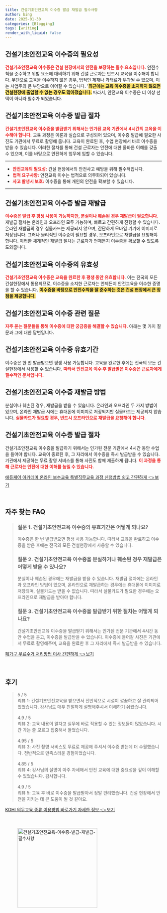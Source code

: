 ```yaml
---
title: 건설기초안전교육 이수증 발급 재발급 필수사항
author: bing
date: 2025-01-30
categories: [Blogging]
tags: [writing]
render_with_liquid: false
---
```



<h2 id='건설기초안전교육_이수증의_필요성'>건설기초안전교육 이수증의 필요성</h2>

<p><b><span style="color: #ee2323;">건설기초안전교육 이수증은 건설 현장에서의 안전을 보장하는 필수 요소입니다.</span></b> 안전수칙을 준수하고 위험 요소에 대비하기 위해 건설 근로자는 반드시 교육을 이수해야 합니다. 무단으로 교육을 이수하지 않은 경우, 법적인 제재나 과태료가 부과될 수 있으며, 이는 사업주의 큰 부담으로 이어질 수 있습니다. '<b><span style="background-color: #ffe066;">최근에는 교육 이수증을 소지하지 않으면 건설현장에 출입할 수 없는 경우도 많아졌습니다.</span></b> 따라서, 안전교육 이수증은 더 이상 선택이 아니라 필수가 되었습니다.</p>

<h2 id='건설기초안전교육_이수증_발급_절차'>건설기초안전교육 이수증 발급 절차</h2>

<p><b><span style="color: #ee2323;">건설기초안전교육 이수증을 발급받기 위해서는 인가된 교육 기관에서 4시간의 교육을 이수해야 합니다.</span></b> 교육 과정은 이론과 실습으로 구성되어 있으며, 이수증 발급에 필요한 사진도 기관에서 무료로 촬영해 줍니다. 교육이 완료된 후, 수업 현장에서 바로 이수증을 받을 수 있습니다. 이러한 절차를 통해 건설 근로자는 안전에 대한 올바른 이해를 갖출 수 있으며, 이를 바탕으로 안전하게 업무에 임할 수 있습니다.</p>

<hr />

<ul>
    <li><b><span style="color: #ee2323;">안전교육의 필요성:</span></b> 건설 현장에서의 안전사고 예방을 위해 필수적입니다.</li>
    <li><b><span style="color: #ee2323;">법적 요구사항:</span></b> 안전교육 이수는 법적으로 의무화되어 있습니다.</li>
    <li><b><span style="color: #ee2323;">사고 발생시 보호:</span></b> 이수증을 통해 개인의 안전을 확보할 수 있습니다.</li>
</ul>

<hr />

<h2 id='건설기초안전교육_이수증_발급_재발급'>건설기초안전교육 이수증 발급 재발급</h2>

<p><b><span style="color: #ee2323;">이수증은 발급 후 평생 사용이 가능하지만, 분실이나 훼손된 경우 재발급이 필요합니다.</span></b> 재발급 절차는 온라인과 오프라인 모두 가능하며, 빠르고 간편하게 진행할 수 있습니다. 온라인 재발급의 경우 실물카드는 제공되지 않으며, 간단하게 모바일 기기에 이미지로 저장됩니다. 그러나 물리적인 이수증이 필요할 경우, 오프라인으로 재발급을 요청해야 합니다. 이러한 체계적인 재발급 절차는 근로자가 언제든지 이수증을 확보할 수 있도록 도와줍니다.</p>

<h2 id='건설기초안전교육_이수증의_유효성'>건설기초안전교육 이수증의 유효성</h2>

<p><b><span style="color: #ee2323;">건설기초안전교육 이수증은 교육을 완료한 후 평생 동안 유효합니다.</span></b> 이는 전국의 모든 건설현장에서 통용되므로, 이수증을 소지한 근로자는 언제든지 안전교육을 이수한 증명을 할 수 있습니다. <b><span style="background-color: #ffe066;">이수증을 바탕으로 안전수칙을 잘 준수하는 것은 건설 현장에서 큰 장점을 제공합니다.</span></b></p>

<h2 id='건설기초안전교육_이수증_관련_질문'>건설기초안전교육 이수증 관련 질문</h2>

<p><b><span style="color: #ee2323;">자주 묻는 질문들을 통해 이수증에 대한 궁금증을 해결할 수 있습니다.</span></b> 아래는 몇 가지 질문과 그에 대한 답변입니다.</p>

<h2 id='건설기초안전교육_이수증_유효기간'>건설기초안전교육 이수증 유효기간</h2>

<p>이수증은 한 번 발급받으면 평생 사용 가능합니다. 교육을 완료한 후에는 전국의 모든 건설현장에서 사용할 수 있습니다. <b><span style="color: #ee2323;">따라서 안전교육 이수 후 발급받은 이수증은 근로자에게 필수적인 문서입니다.</span></b></p>

<h2 id='건설기초안전교육_이수증_재발급'>건설기초안전교육 이수증 재발급 방법</h2>

<p>분실이나 훼손된 경우, 재발급을 받을 수 있습니다. 온라인과 오프라인 두 가지 방법이 있으며, 온라인 재발급 시에는 휴대폰에 이미지로 저장되지만 실물카드는 제공되지 않습니다. <b><span style="color: #ee2323;">실물카드가 필요할 경우, 반드시 오프라인으로 재발급을 요청해야 합니다.</span></b></p>

<h2 id='건설기초안전교육_이수증_발급절차'>건설기초안전교육 이수증 발급 절차</h2>

<p>건설기초안전교육 이수증을 발급하기 위해서는 인가된 전문 기관에서 4시간 동안 수업을 들어야 합니다. 교육이 종료된 후, 그 자리에서 이수증을 즉시 발급받을 수 있습니다. 기관에서 제공하는 무료 촬영 서비스를 통해 사진도 함께 제출하게 됩니다. <b><span style="color: #ee2323;">이 과정을 통해 근로자는 안전에 대한 이해를 높일 수 있습니다.</span></b></p>


<p><a class="click-button" title="에듀케어 아카데미 온라인 보수교육 특별직무교육 과정 신청방법 쉽고 간편하게" href="https://yellowplanner.github.io/posts/%EC%97%90%EB%93%80%EC%BC%80%EC%96%B4-%EC%95%84%EC%B9%B4%EB%8D%B0%EB%AF%B8-%EC%98%A8%EB%9D%BC%EC%9D%B8-%EB%B3%B4%EC%88%98%EA%B5%90%EC%9C%A1-%ED%8A%B9%EB%B3%84%EC%A7%81%EB%AC%B4%EA%B5%90%EC%9C%A1-%EA%B3%BC%EC%A0%95-%EC%8B%A0%EC%B2%AD%EB%B0%A9%EB%B2%95-%EC%89%BD%EA%B3%A0-%EA%B0%84%ED%8E%B8%ED%95%98%EA%B2%8C/" rel="dofollow">에듀케어 아카데미 온라인 보수교육 특별직무교육 과정 신청방법 쉽고 간편하게 👈 보기</a></p><br>
<h2 id='자주_찾는_FAQ'>자주 찾는 FAQ</h2>
<div itemscope="" itemtype="https://schema.org/FAQPage"> 
<blockquote> 
<div itemscope="" itemprop="mainEntity" itemtype="https://schema.org/Question"> 
<h3 itemprop="name">질문 1. 건설기초안전교육 이수증의 유효기간은 어떻게 되나요?</h3> 
<div itemscope="" itemprop="acceptedAnswer" itemtype="https://schema.org/Answer"> 
<span itemprop="text"> 
<p>이수증은 한 번 발급받으면 평생 사용 가능합니다. 따라서 교육을 완료하고 이수증을 받은 후에는 전국의 모든 건설현장에서 사용할 수 있습니다.</p> 
</span> 
</div> 
</div> 

<div itemscope="" itemprop="mainEntity" itemtype="https://schema.org/Question"> 
<h3 itemprop="name">질문 2. 건설기초안전교육 이수증을 분실하거나 훼손된 경우 재발급은 어떻게 받을 수 있나요?</h3> 
<div itemscope="" itemprop="acceptedAnswer" itemtype="https://schema.org/Answer"> 
<span itemprop="text"> 
<p>분실이나 훼손된 경우에는 재발급을 받을 수 있습니다. 재발급 절차에는 온라인과 오프라인 방법이 있으며, 온라인으로 재발급하는 경우에는 휴대폰에 이미지로 저장되며, 실물카드는 받을 수 없습니다. 따라서 실물카드가 필요한 경우에는 오프라인으로 재발급을 받아야 합니다.</p> 
</span> 
</div> 
</div> 

<div itemscope="" itemprop="mainEntity" itemtype="https://schema.org/Question"> 
<h3 itemprop="name">질문 3. 건설기초안전교육 이수증을 발급받기 위한 절차는 어떻게 되나요?</h3> 
<div itemscope="" itemprop="acceptedAnswer" itemtype="https://schema.org/Answer"> 
<span itemprop="text"> 
<p>건설기초안전교육 이수증을 발급받기 위해서는 인가된 전문 기관에서 4시간 동안 수업을 듣고, 이수증을 발급받을 수 있습니다. 이수증에 들어갈 사진은 기관에서 무료로 촬영해주며, 교육을 완료한 후 그 자리에서 즉시 발급받을 수 있습니다.</p> 
</span> 
</div> 
</div> 
</blockquote> 
</div>
<p><a class="click-button" title="폐가구 무료수거 처리방법 이사 간편하게" href="https://yellowplanner.github.io/posts/%ED%8F%90%EA%B0%80%EA%B5%AC-%EB%AC%B4%EB%A3%8C%EC%88%98%EA%B1%B0-%EC%B2%98%EB%A6%AC%EB%B0%A9%EB%B2%95-%EC%9D%B4%EC%82%AC-%EA%B0%84%ED%8E%B8%ED%95%98%EA%B2%8C/" rel="dofollow">폐가구 무료수거 처리방법 이사 간편하게 👈 보기</a></p><br>
<h2 id='후기'>후기</h2>
<div itemscope itemtype="https://schema.org/Product">
  <blockquote>
  <div itemprop="review" itemscope itemtype="https://schema.org/Review">
      <div itemprop="reviewRating" itemscope itemtype="https://schema.org/Rating"> <span itemprop="ratingValue">5</span> / <span itemprop="bestRating">5</span> </div>
      <span itemprop="reviewBody">리뷰 1: 건설기초안전교육을 받으면서 전반적으로 시설이 깔끔하고 잘 관리되어 있었습니다. 강사님도 매우 친절하게 설명해주셔서 이해하기 쉬웠습니다.</span>
  </div>
  <br>
  <div itemprop="review" itemscope itemtype="https://schema.org/Review">
      <div itemprop="reviewRating" itemscope itemtype="https://schema.org/Rating"> <span itemprop="ratingValue">4.9</span> / <span itemprop="bestRating">5</span> </div>
      <span itemprop="reviewBody">리뷰 2: 교육 내용이 알차고 실무에 바로 적용할 수 있는 정보들이 많았습니다. 시간 가는 줄 모르고 집중해서 들었습니다.</span>
  </div>
  <br>
  <div itemprop="review" itemscope itemtype="https://schema.org/Review">
      <div itemprop="reviewRating" itemscope itemtype="https://schema.org/Rating"> <span itemprop="ratingValue">4.95</span> / <span itemprop="bestRating">5</span> </div>
      <span itemprop="reviewBody">리뷰 3: 사진 촬영 서비스도 무료로 제공해 주셔서 이수증 받는데 더 수월했습니다. 전반적으로 만족스러운 경험이었습니다.</span>
  </div>
  <br>
  <div itemprop="review" itemscope itemtype="https://schema.org/Review">
      <div itemprop="reviewRating" itemscope itemtype="https://schema.org/Rating"> <span itemprop="ratingValue">4.85</span> / <span itemprop="bestRating">5</span> </div>
      <span itemprop="reviewBody">리뷰 4: 강사님의 설명이 아주 자세해서 안전 교육에 대한 중요성을 깊이 이해할 수 있었습니다. 감사합니다.</span>
  </div>
  <br>
  <div itemprop="review" itemscope itemtype="https://schema.org/Review">
      <div itemprop="reviewRating" itemscope itemtype="https://schema.org/Rating"> <span itemprop="ratingValue">4.9</span> / <span itemprop="bestRating">5</span> </div>
      <span itemprop="reviewBody">리뷰 5: 교육 후 바로 이수증을 발급받아서 정말 편리했습니다. 건설 현장에서 안전을 지키는 데 큰 도움이 될 것 같아요.</span>
  </div>
  </blockquote>
</div>
<p><a class="click-button" title="KOHI 의무교육 종류 이용방법 바로가기 자세한 정보" href="https://yellowplanner.github.io/posts/KOHI-%EC%9D%98%EB%AC%B4%EA%B5%90%EC%9C%A1-%EC%A2%85%EB%A5%98-%EC%9D%B4%EC%9A%A9%EB%B0%A9%EB%B2%95-%EB%B0%94%EB%A1%9C%EA%B0%80%EA%B8%B0-%EC%9E%90%EC%84%B8%ED%95%9C-%EC%A0%95%EB%B3%B4/" rel="dofollow">KOHI 의무교육 종류 이용방법 바로가기 자세한 정보 👈 보기</a></p><br>
<figure class="image"><img src="https://yellowplanner.github.io/assets/img/thumbnail/건설기초안전교육-이수증-발급-재발급-필수사항.webp" alt="건설기초안전교육-이수증-발급-재발급-필수사항" width="256" height="256"></figure>